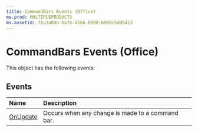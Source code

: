 ```yaml
---
title: CommandBars Events (Office)
ms.prod: MULTIPLEPRODUCTS
ms.assetid: f1a3a84b-baf6-4566-b988-b900c5ddb413
---
```



# CommandBars Events (Office)
This object has the following events:

## Events



|**Name**|**Description**|
|:-----|:-----|
|[OnUpdate](commandbars-onupdate-event-office.md)|Occurs when any change is made to a command bar.|

